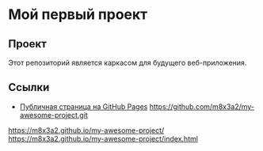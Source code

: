 # Мой первый проект

## Проект
Этот репозиторий является каркасом для будущего веб-приложения.

## Ссылки
- [Публичная страница на GitHub Pages](https://ВАШ_ЛОГИН.github.io/ИМЯ_РЕПОЗИТОРИЯ/)
https://github.com/m8x3a2/my-awesome-project.git

https://m8x3a2.github.io/my-awesome-project/
https://m8x3a2.github.io/my-awesome-project/index.html